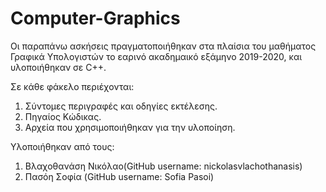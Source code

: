 # Computer-Graphics

Οι παραπάνω ασκήσεις πραγματοποιήθηκαν στα πλαίσια του μαθήματος Γραφικά Υπολογιστών
το εαρινό ακαδημαικό εξάμηνο 2019-2020, και υλοποιήθηκαν σε C++.

Σε κάθε φάκελο περιέχονται:

1. Σύντομες περιγραφές και οδηγίες εκτέλεσης.
2. Πηγαίος Κώδικας.
3. Αρχεία που χρησιμοποιήθηκαν για την υλοποίηση.

Υλοποιήθηκαν από τους:
  1. Βλαχοθανάση Νικόλαο(GitHub username: nickolasvlachothanasis)
  2. Πασόη Σοφία (GitHub username: Sofia Pasoi)
